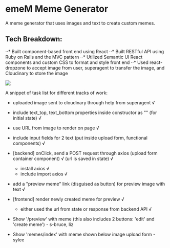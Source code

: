 # emeM Meme Generator
A meme generator that uses images and text to create custom memes.

## Tech Breakdown:
⋅⋅* Built component-based front end using React
⋅⋅* Built RESTful API using Ruby on Rails and the MVC pattern
⋅⋅* Utilized Semantic UI React components and custom CSS to format and style front end
⋅⋅* Used react-dropzone to accept image from user, superagent to transfer the image, and Cloudinary to store the image

![](https://media.giphy.com/media/OrdkIZnSq8hIQ/giphy.gif)

A snippet of task list for different tracks of work: 

- uploaded image sent to cloudinary through help from superagent √
- include text_top, text_bottom properties inside constructor as "" (for initial state) √
- use URL from image to render on page √
- include input fields for 2 text (put inside upload form, functional components) √
- [backend] onClick, send a POST request through axios (upload form container component) √
(url is saved in state) √
  - install axios √
  - include import axios √
- add a "preview meme" link (disguised as button) for preview image with text √
- [frontend] render newly created meme for preview √
  - either used the url from state or response from backend API √

- Show '/preview' with meme (this also includes 2 buttons: 'edit' and 'create meme') - s-bruce, liz
- Show 'memes/index' with meme shown below image upload form - sylee


